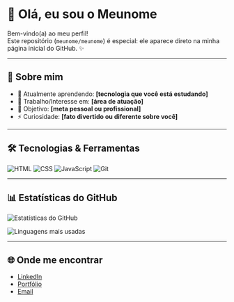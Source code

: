# 👋 Olá, eu sou o Meunome

Bem-vindo(a) ao meu perfil!  
Este repositório (`meunome/meunome`) é especial: ele aparece direto na minha página inicial do GitHub. ✨

---

## 🚀 Sobre mim
- 🌱 Atualmente aprendendo: **[tecnologia que você está estudando]**
- 💼 Trabalho/Interesse em: **[área de atuação]**
- 🎯 Objetivo: **[meta pessoal ou profissional]**
- ⚡ Curiosidade: **[fato divertido ou diferente sobre você]**

---

## 🛠️ Tecnologias & Ferramentas
![HTML](https://img.shields.io/badge/-HTML5-E34F26?style=flat&logo=html5&logoColor=white)
![CSS](https://img.shields.io/badge/-CSS3-1572B6?style=flat&logo=css3&logoColor=white)
![JavaScript](https://img.shields.io/badge/-JavaScript-F7DF1E?style=flat&logo=javascript&logoColor=black)
![Git](https://img.shields.io/badge/-Git-F05032?style=flat&logo=git&logoColor=white)
<!-- Adicione mais badges conforme necessário -->

---

## 📊 Estatísticas do GitHub
![Estatísticas do GitHub](https://github-readme-stats.vercel.app/api?username=meunome&show_icons=true&theme=dracula)

![Linguagens mais usadas](https://github-readme-stats.vercel.app/api/top-langs/?username=meunome&layout=compact&theme=dracula)

---

## 🌐 Onde me encontrar
- [LinkedIn](https://www.linkedin.com/in/seu-linkedin)
- [Portfólio](https://seusite.com)
- [Email](mailto:seuemail@exemplo.com)

